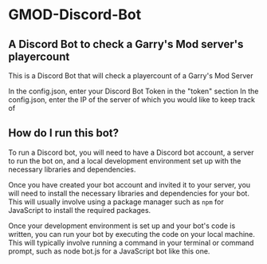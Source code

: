 # GMOD-Discord-Bot

## A Discord Bot to check a Garry's Mod server's playercount
This is a Discord Bot that will check a playercount of a Garry's Mod Server

In the config.json, enter your Discord Bot Token in the "token" section
In the config.json, enter the IP of the server of which you would like to keep track of

## How do I run this bot?
To run a Discord bot, you will need to have a Discord bot account, a server to run the bot on, and a local development environment set up with the necessary libraries and dependencies.

Once you have created your bot account and invited it to your server, you will need to install the necessary libraries and dependencies for your bot. This will usually involve using a package manager such as `npm` for JavaScript to install the required packages.

Once your development environment is set up and your bot's code is written, you can run your bot by executing the code on your local machine. This will typically involve running a command in your terminal or command prompt, such as node bot.js for a JavaScript bot like this one.